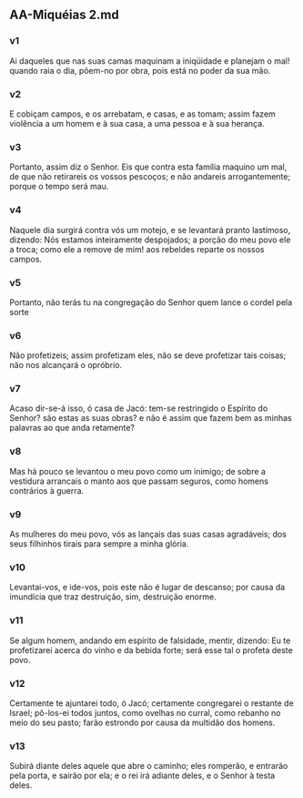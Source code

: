 ## AA-Miquéias 2.md
### v1
 Ai daqueles que nas suas camas maquinam a iniqüidade e planejam o mal! quando raia o dia, põem-no por obra, pois está no poder da sua mão.
### v2
 E cobiçam campos, e os arrebatam, e casas, e as tomam; assim fazem violência a um homem e à sua casa, a uma pessoa e à sua herança.
### v3
 Portanto, assim diz o Senhor. Eis que contra esta família maquino um mal, de que não retirareis os vossos pescoços; e não andareis arrogantemente; porque o tempo será mau.
### v4
 Naquele dia surgirá contra vós um motejo, e se levantará pranto lastimoso, dizendo: Nós estamos inteiramente despojados; a porção do meu povo ele a troca; como ele a remove de mim! aos rebeldes reparte os nossos campos.
### v5
 Portanto, não terás tu na congregação do Senhor quem lance o cordel pela sorte
### v6
 Não profetizeis; assim profetizam eles, não se deve profetizar tais coisas; não nos alcançará o opróbrio.
### v7
 Acaso dir-se-á isso, ó casa de Jacó: tem-se restringido o Espírito do Senhor? são estas as suas obras? e não é assim que fazem bem as minhas palavras ao que anda retamente?
### v8
 Mas há pouco se levantou o meu povo como um inimigo; de sobre a vestidura arrancais o manto aos que passam seguros, como homens contrários à guerra.
### v9
 As mulheres do meu povo, vós as lançais das suas casas agradáveis; dos seus filhinhos tirais para sempre a minha glória.
### v10
 Levantai-vos, e ide-vos, pois este não é lugar de descanso; por causa da imundícia que traz destruição, sim, destruição enorme.
### v11
 Se algum homem, andando em espírito de falsidade, mentir, dizendo: Eu te profetizarei acerca do vinho e da bebida forte; será esse tal o profeta deste povo.
### v12
 Certamente te ajuntarei todo, ó Jacó; certamente congregarei o restante de Israel; pô-los-ei todos juntos, como ovelhas no curral, como rebanho no meio do seu pasto; farão estrondo por causa da multidão dos homens.
### v13
 Subirá diante deles aquele que abre o caminho; eles romperão, e entrarão pela porta, e sairão por ela; e o rei irá adiante deles, e o Senhor à testa deles.
